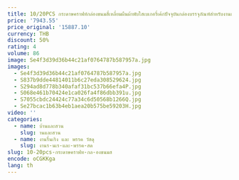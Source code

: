 ```yaml
---
title: 10/20PCS กระดาษคราฟท์กล่องขนมสี่เหลี่ยมผืนผ้าพับใสเบเกอรี่เค้กปัจจุบันกล่องบรรจุภัณฑ์สําหรับงานแต่งงานวันเกิดของขวัญกล่อง
price: '7943.55'
price_original: '15887.10'
currency: THB
discount: 50%
rating: 4
volume: 86
image: Se4f3d39d36b44c21af0764787b587957a.jpg
images:
  - Se4f3d39d36b44c21af0764787b587957a.jpg
  - S837b9dde44814011b6c27eda308529624.jpg
  - S294ad8d778b340afaf31bc537b66efa4P.jpg
  - S068e461b70424e1ca026fa4f86dbb391u.jpg
  - S7055cbdc24424c77a34c6d50568b1266Q.jpg
  - Se27bcac1b63b4eb1aea20b575be59203H.jpg
video: ''
categories:
  - name: บ้านและสวน
    slug: านและสวน
  - name: งานรื่นเริง และ พรรค วัสดุ
    slug: งานร-นเร-และ-พรรค-สด
slug: 10-20pcs-กระดาษคราฟท-กล-องขนมส
encode: oCGKKga
lang: th
---
```

  